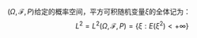 $(\Omega, \mathscr F, P)$给定的概率空间，平方可积随机变量$\xi$的全体记为：
$$
L^2=L^2(\Omega,\mathscr F, P)=\{\xi:E(\xi^2 )<+\infty\}
$$
